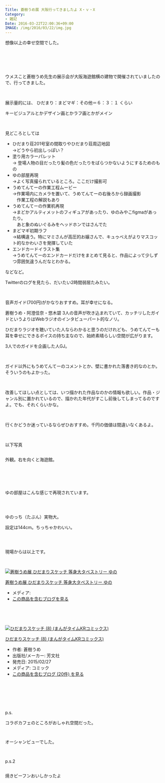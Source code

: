 ```yaml
---
Title: 蒼樹うめ展 大阪行ってきましたよ X・ｖ・X
Category:
- 雑記
Date: 2016-03-22T22:00:36+09:00
IMAGE: /img/2016/03/22/img.jpg
---
```


<p>想像以上の幸せ空間でした。</p>
<p><img class="magnifiable" src="https://lh3.googleusercontent.com/-p1xrgFCo06c/VvFGKBXnBKI/AAAAAAAAPvI/qJ4y0EY1HfsntQXNsEhq5wZ6AtzHtrIVQ/s1024/IMG_20160322_221824.jpg" alt="" /></p>
<p> </p>
<p> </p>
<p>ウメスこと蒼樹うめ先生の展示会が大阪海遊館横の建物で開催されていましたので、行ってきました。</p>
<p> </p>
<p>展示量的には、 ひだまり：まどマギ：その他＝６：３：１ くらい</p>
<p>キービジュアルとかデザイン画とかラフ画とかがメイン</p>
<p> </p>
<p>見どころとしては</p>
<ul>
<li><span style="line-height: 1.5;">ひだまり荘201号室の間取りやひだまり荘周辺地図<br />→どうやら初出しっぽい？</span></li>
<li><span style="line-height: 1.5;">塗り用カラーパレット<br />→ 登場人物の目だったり髪の色だったりをばらつかないようにするためのもの</span></li>
<li>ゆの部屋再現<br />→よく写真撮られているところ。ここだけ撮影可</li>
<li>うめてんてーの作業工程ムービー<br />→作業場内にカメラを置いて、うめてんてーの右後ろから録画撮影<br />　作業工程の解説もあり</li>
<li>うめてんてーの作業机再現<br />→まどかアルティメットのフィギュアがあったり、ゆのみやこfigmaがあったり。<br />　あと象のぬいぐるみをヘッドホンではさんでた</li>
<li>まどマギ初期ラフ<br />→結構違う。特にマミさんが高圧的お嬢さんで、キュゥべえがよりマスコット的なかわいさを発揮していた</li>
<li>エンドカードイラスト集<br />→うめてんてーのエンドカードだけをまとめて見ると、作品によって少しずつ雰囲気違うんだなとわかる。</li>
</ul>
<p>などなど。</p>
<p>Twitterのログを見たら、だいたい2時間弱居たみたい。</p>
<p> </p>
<p>音声ガイド(700円)がかなりおすすめ。耳が幸せになる。</p>
<p>蒼樹うめ・阿澄佳奈・悠木碧 3人の音声が吹き込まれていて、カッチリしたガイドというよりはWebラジオのインタビューパート的なノリ。</p>
<p>ひだまりラジオを聴いていた人ならわかると思うのだけれども、うめてんてーも耳を幸せにできるボイスの持ち主なので、始終素晴らしい空間が広がります。</p>
<p>3人でのガイドを企画した人GJ。</p>
<p> </p>
<p>ガイド以外にもうめてんてーのコメントとか、壁に書かれた落書き的なのとか。そういうのもよかった。</p>
<p> </p>
<p>改善してほしい点としては、いつ描かれた作品なのかの情報も欲しい。作品・ジャンル別に置かれているので、描かれた年代がすこし前後してしまってるのですよ。でも、それくらいかな。</p>
<p> </p>
<p>行くかどうか迷っているならぜひおすすめ。千円の価値は間違いなくあるよ。</p>
<p> </p>
<p>以下写真</p>
<p><img class="magnifiable" src="https://lh3.googleusercontent.com/-6FvhTR9Y5y0/VvD-RTX_yMI/AAAAAAAAPr0/XZ7vlH-LWGQilCzwfc92OFAt9nEmaGLGQ/s1024/IMG_20160322_131808.jpg" alt="" /></p>
<p>外観。右を向くと海遊館。</p>
<p> </p>
<p><img class="magnifiable" src="https://lh3.googleusercontent.com/-mQXQhF5GzhE/VvEeILvTVRI/AAAAAAAAPuI/Pp-TqrROiMEvxKd4Cj7L9whyeDSmXwR0A/s1024/IMG_20160322_141404.jpg" alt="" /></p>
<p><img class="magnifiable" src="https://lh3.googleusercontent.com/-sKyoKoLNnek/VvEeGaUdPTI/AAAAAAAAPuI/ATItV-Hz6KY2ZLaykprziSdUNAqas-_XA/s1024/IMG_20160322_141356.jpg" alt="" /></p>
<p><img class="magnifiable" src="https://lh3.googleusercontent.com/-KkSJszffFTc/VvEeOPqzgfI/AAAAAAAAPuI/6jBHJsHExYEgmMD6xRFtOWtC9ewHPDFqw/s1024/IMG_20160322_141542.jpg" alt="" /></p>
<p>ゆの部屋はこんな感じで再現されています。</p>
<p> </p>
<p><img class="magnifiable" src="https://lh3.googleusercontent.com/-scWWJa2e6hE/VvEeIwB4m-I/AAAAAAAAPuI/AEQfwBBwiQQNq4bnMNX6NEcVJ-tgt50Gw/s1024/IMG_20160322_141419.jpg" alt="" /></p>
<p>ゆのっち（たぶん）実物大。</p>
<p>設定は144cm。ちっちゃかわいい。</p>
<p> </p>
<p><img class="magnifiable" src="https://lh3.googleusercontent.com/-jSdzxPBG04k/VvE5qD1JPXI/AAAAAAAAPuw/g3Z9KU2OfeYUzYk2H_JoJerc5BvFOWOuA/s1024/IMG_20160322_212508.jpg" alt="" /></p>
<p>現場からは以上です。</p>
<p>  </p>
<div class="freezed">
<div class="hatena-asin-detail"><a href="http://www.amazon.co.jp/exec/obidos/ASIN/B0169N9STK/ab1025-22/"><img class="hatena-asin-detail-image" title="蒼樹うめ展 ひだまりスケッチ 等身大タペストリー ゆの" src="http://ecx.images-amazon.com/images/I/313UkJDDUDL._SL160_.jpg" alt="蒼樹うめ展 ひだまりスケッチ 等身大タペストリー ゆの" /></a>
<div class="hatena-asin-detail-info">
<p class="hatena-asin-detail-title"><a href="http://www.amazon.co.jp/exec/obidos/ASIN/B0169N9STK/ab1025-22/">蒼樹うめ展 ひだまりスケッチ 等身大タペストリー ゆの</a></p>
<ul>
<li><span class="hatena-asin-detail-label">メディア:</span></li>
<li><a href="http://d.hatena.ne.jp/asin/B0169N9STK/ab1025-22" target="_blank">この商品を含むブログを見る</a></li>
</ul>
</div>
<div class="hatena-asin-detail-foot"> </div>
</div>
</div>
<p> </p>
<div class="freezed">
<div class="hatena-asin-detail"><a href="http://www.amazon.co.jp/exec/obidos/ASIN/4832245295/ab1025-22/"><img class="hatena-asin-detail-image" title="ひだまりスケッチ (8) (まんがタイムKRコミックス)" src="http://ecx.images-amazon.com/images/I/51al3lRN-lL._SL160_.jpg" alt="ひだまりスケッチ (8) (まんがタイムKRコミックス)" /></a>
<div class="hatena-asin-detail-info">
<p class="hatena-asin-detail-title"><a href="http://www.amazon.co.jp/exec/obidos/ASIN/4832245295/ab1025-22/">ひだまりスケッチ (8) (まんがタイムKRコミックス)</a></p>
<ul>
<li><span class="hatena-asin-detail-label">作者:</span> 蒼樹うめ</li>
<li><span class="hatena-asin-detail-label">出版社/メーカー:</span> 芳文社</li>
<li><span class="hatena-asin-detail-label">発売日:</span> 2015/02/27</li>
<li><span class="hatena-asin-detail-label">メディア:</span> コミック</li>
<li><a href="http://d.hatena.ne.jp/asin/4832245295/ab1025-22" target="_blank">この商品を含むブログ (20件) を見る</a></li>
</ul>
</div>
<div class="hatena-asin-detail-foot"> </div>
</div>
</div>
<p> </p>
<p> </p>
<p>p.s.</p>
<p>コラボカフェのところがおしゃれ空間だった。</p>
<p><img class="magnifiable" src="https://lh3.googleusercontent.com/-U2QQraXvs-Y/VvEeSQBqTBI/AAAAAAAAPuI/ULenGi1oj0QLATfMwjbXyf-MvjVWdq4KA/s1024/IMG_20160322_151446.jpg" alt="" /></p>
<p><img class="magnifiable" src="https://lh3.googleusercontent.com/-OmtOBGaiHqw/VvEeW0eGuQI/AAAAAAAAPuQ/_NTlKwey4lMjP91SPnMHEwjBkrbMvoBiA/s1024/IMG_20160322_152813.jpg" alt="" /></p>
<p>オーシャンビューでした。</p>
<p> </p>
<p>p.s.2</p>
<p><img class="magnifiable" src="https://lh3.googleusercontent.com/-L_g9TEFaSAU/VvEeUFYx1gI/AAAAAAAAPuI/szjkrFrtVyMI_a5NorOFL3IAK3EwX1G6g/s1024/IMG_20160322_151816.jpg" alt="" /></p>
<p>焼きビーフンおいしかったよ</p>
<p> </p>
